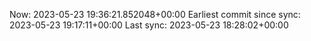 Now: 2023-05-23 19:36:21.852048+00:00 Earliest commit since sync: 2023-05-23 19:17:11+00:00 Last sync: 2023-05-23 18:28:02+00:00
